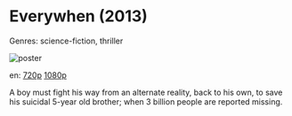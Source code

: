 # Everywhen (2013)

Genres: science-fiction, thriller

![poster](http://image.tmdb.org/t/p/w500/vhSIroWL0RiCHvpyfI5GmMe8n5F.jpg)

en:
  [720p](magnet:?xt=urn:btih:7685f9d17094020e6c494da8df6e2a0550d0cb47&dn=Everywhen+(2013)&tr=udp%3A%2F%2Ftracker.yify-torrents.com%2Fannounce&tr=udp%3A%2F%2Fopen.demonii.com%3A1337%2Fannounce&tr=udp%3A%2F%2Fexodus.desync.com%3A6969&tr=udp%3A%2F%2Ftracker.istole.it%3A80&tr=udp%3A%2F%2Ftracker.publicbt.com%3A80&tr=udp%3A%2F%2Ftracker.publichd.eu%3A80%2Fannounce&tr=udp%3A%2F%2Ftracker.openbittorrent.com%3A80%2Fannounce&tr=udp%3A%2F%2Fcoppersurfer.tk%3A6969%2Fannounce)
  [1080p](magnet:?xt=urn:btih:FA4D243294A4F631132E2B8E85DF89B8DF817C69&tr=udp://glotorrents.pw:6969/announce&tr=udp://tracker.opentrackr.org:1337/announce&tr=udp://torrent.gresille.org:80/announce&tr=udp://tracker.openbittorrent.com:80&tr=udp://tracker.coppersurfer.tk:6969&tr=udp://tracker.leechers-paradise.org:6969&tr=udp://p4p.arenabg.ch:1337&tr=udp://tracker.internetwarriors.net:1337)
  


A boy must fight his way from an alternate reality, back to his own, to save his suicidal 5-year old brother; when 3 billion people are reported missing.
